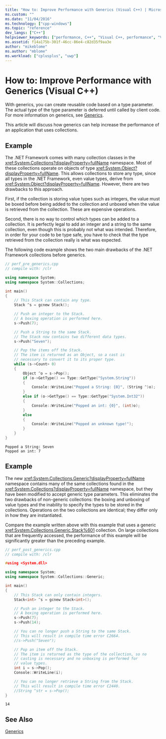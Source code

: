 ```yaml
---
title: "How to: Improve Performance with Generics (Visual C++) | Microsoft Docs"
ms.custom: ""
ms.date: "11/04/2016"
ms.technology: ["cpp-windows"]
ms.topic: "reference"
dev_langs: ["C++"]
helpviewer_keywords: ["performance, C++", "Visual C++, performance", "Visual C++, generics", "generics [C++], performance"]
ms.assetid: f14a175b-301f-46cc-86e4-c82d35f9aa3e
author: "mikeblome"
ms.author: "mblome"
ms.workload: ["cplusplus", "uwp"]
---
```

# How to: Improve Performance with Generics (Visual C++)

With generics, you can create reusable code based on a type parameter. The actual type of the type parameter is deferred until called by client code. For more information on generics, see [Generics](../windows/generics-cpp-component-extensions.md).

This article will discuss how generics can help increase the performance of an application that uses collections.

## Example

The .NET Framework comes with many collection classes in the <xref:System.Collections?displayProperty=fullName> namespace. Most of these collections operate on objects of type <xref:System.Object?displayProperty=fullName>. This allows collections to store any type, since all types in the .NET Framework, even value types, derive from <xref:System.Object?displayProperty=fullName>. However, there are two drawbacks to this approach.

First, if the collection is storing value types such as integers, the value must be boxed before being added to the collection and unboxed when the value is retrieved from the collection. These are expensive operations.

Second, there is no way to control which types can be added to a collection. It is perfectly legal to add an integer and a string to the same collection, even though this is probably not what was intended. Therefore, in order for your code to be type safe, you have to check that the type retrieved from the collection really is what was expected.

The following code example shows the two main drawbacks of the .NET Framework collections before generics.

```cpp
// perf_pre_generics.cpp
// compile with: /clr

using namespace System;
using namespace System::Collections;

int main()  
{
    // This Stack can contain any type.
    Stack ^s = gcnew Stack();

    // Push an integer to the Stack.
    // A boxing operation is performed here.
    s->Push(7);

    // Push a String to the same Stack.
    // The Stack now contains two different data types.
    s->Push("Seven");

    // Pop the items off the Stack.
    // The item is returned as an Object, so a cast is
    // necessary to convert it to its proper type.
    while (s->Count> 0)  
    {
        Object ^o = s->Pop();
        if (o->GetType() == Type::GetType("System.String"))  
        {
            Console::WriteLine("Popped a String: {0}", (String ^)o);
        }
        else if (o->GetType() == Type::GetType("System.Int32"))  
        {
            Console::WriteLine("Popped an int: {0}", (int)o);
        }
        else
        {
            Console::WriteLine("Popped an unknown type!");
        }
    }
}
```

```Output
Popped a String: Seven
Popped an int: 7
```

## Example

The new <xref:System.Collections.Generic?displayProperty=fullName> namespace contains many of the same collections found in the <xref:System.Collections?displayProperty=fullName> namespace, but they have been modified to accept generic type parameters. This eliminates the two drawbacks of non-generic collections: the boxing and unboxing of value types and the inability to specify the types to be stored in the collections. Operations on the two collections are identical; they differ only in how they are instantiated.

Compare the example written above with this example that uses a generic <xref:System.Collections.Generic.Stack%601> collection. On large collections that are frequently accessed, the performance of this example will be significantly greater than the preceding example.

```cpp
// perf_post_generics.cpp
// compile with: /clr

#using <System.dll>

using namespace System;
using namespace System::Collections::Generic;

int main()  
{
    // This Stack can only contain integers.
    Stack<int> ^s = gcnew Stack<int>();

    // Push an integer to the Stack.
    // A boxing operation is performed here.
    s->Push(7);
    s->Push(14);

    // You can no longer push a String to the same Stack.
    // This will result in compile time error C2664.
    //s->Push("Seven");

    // Pop an item off the Stack.
    // The item is returned as the type of the collection, so no
    // casting is necessary and no unboxing is performed for
    // value types.
    int i = s->Pop();
    Console::WriteLine(i);

    // You can no longer retrieve a String from the Stack.
    // This will result in compile time error C2440.
    //String ^str = s->Pop();
}
```

```Output
14
```

## See Also

[Generics](../windows/generics-cpp-component-extensions.md)